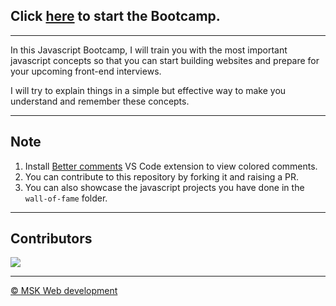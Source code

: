 ## Click [here](https://topmate.io/manoj_satishkumar/388909) to start the Bootcamp.
---
In this Javascript Bootcamp, I will train you with the most important javascript concepts so that you can start building websites and prepare for your upcoming front-end interviews.

I will try to explain things in a simple but effective way to make you understand and remember these concepts.

---

## Note
1. Install [Better comments](https://marketplace.visualstudio.com/items?itemName=aaron-bond.better-comments) VS Code extension to view colored comments.
2. You can contribute to this repository by forking it and raising a PR.
3. You can also showcase the javascript projects you have done in the `wall-of-fame` folder.

---

## Contributors
<a href="https://github.com/MSK-Web-development/msk-javascript-bootcamp/graphs/contributors">
  <img src="https://contributors-img.web.app/image?repo=MSK-Web-development/msk-javascript-bootcamp" />
</a>

---

[© MSK Web development](https://www.mskwebdevelopment.com/)

